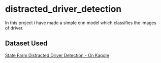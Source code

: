 # distracted_driver_detection
In this project i have made a simple cnn model which classifies the images of driver.


## Dataset Used
[State Farm Distracted Driver Detection - On Kaggle](https://www.kaggle.com/datasets/rightway11/state-farm-distracted-driver-detection)
